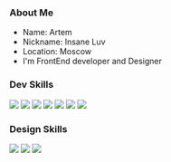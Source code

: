 ### About Me

<ul>
  <li>Name: Artem</li>
  <li>Nickname: Insane Luv</li>
  <li>Location: Moscow</li>
  <li>I'm FrontEnd developer and Designer</li>
</ul>

### Dev Skills 
<p align="left">
<img src="https://cdn.jsdelivr.net/gh/devicons/devicon@latest/icons/html5/html5-original.svg" />
<img src="https://cdn.jsdelivr.net/gh/devicons/devicon@latest/icons/css3/css3-original.svg" />
<img src="https://cdn.jsdelivr.net/gh/devicons/devicon@latest/icons/git/git-original.svg" />
<img src="https://cdn.jsdelivr.net/gh/devicons/devicon@latest/icons/javascript/javascript-original.svg" />
<img src="https://cdn.jsdelivr.net/gh/devicons/devicon@latest/icons/typescript/typescript-original.svg" />
<img src="https://cdn.jsdelivr.net/gh/devicons/devicon@latest/icons/react/react-original.svg" />
<img src="https://cdn.jsdelivr.net/gh/devicons/devicon@latest/icons/reactrouter/reactrouter-original-wordmark.svg" />
          


           
### Design Skills 
<img src="https://cdn.jsdelivr.net/gh/devicons/devicon@latest/icons/photoshop/photoshop-original.svg" />
<img src="https://cdn.jsdelivr.net/gh/devicons/devicon@latest/icons/illustrator/illustrator-plain.svg" />
<img src="https://cdn.jsdelivr.net/gh/devicons/devicon@latest/icons/figma/figma-original.svg" />
</p>
                    
